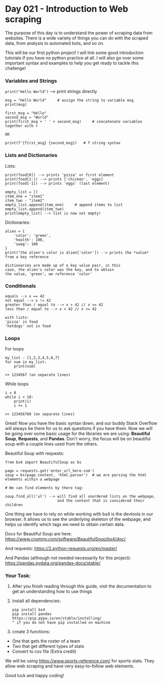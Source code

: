 # Day 021 - Introduction to Web scraping

The purpose of this day is to understand the power of scraping data from websites. There is a wide variety of things you can do with the scraped data, from analysis to automated bots, and so on.

This will be our first python project! I will link some good introduction tutorials if you have no python practice at all. I will also go over some important syntax and examples to help you get ready to tackle this challenge! 

### Variables and Strings

`print("Hello World")` --> print strings directly
```
msg = "Hello World"     # assign the string to variable msg
print(msg)
```
```
first_msg = "Hello"
second_msg = "World"
print(first_msg + ' ' + second_msg)     # concatenate variables together with +

OR

print(f'{first_msg} {second_msg})   # f string syntax
```

### Lists and Dictionaries
Lists:
```food = ['pizza', 'chicken', 'eggs']
print(food[0]) --> prints 'pizza' or first element
print(food[1:]) --> prints ['chicken', 'eggs]
print(food[-1]) --> prints 'eggs' (last element)

empty_list = []
item_one = "item1"
item_two - "item2"
empty_list.append(item_one)     # append items to list
empty_list.append(item_two)
print(empty_list) --> list is now not empty!
```

Dictionaries:
```
alien = {
    'color': 'green',
    'health': 100,
    'swag': 100
}
print("the alien's color is alien['color']) --> prints the *value* from a key reference

dictionaries are made up of a key value pair, in this
case, the alien's color was the key, and to obtain
the value, 'green', we reference 'color'
```

### Conditionals
```
equals --> x == 42
not equal --> x != 42
greater than / equal to --> x > 42 // x >= 42
less than / equal to --> x < 42 // x <= 42

with lists:
'pizza' in food
'hotdogs' not in food
```

### Loops
For loops
``` 
my_list - [1,2,3,4,5,6,7]
for num in my_list:
    print(num)

>> 1234567 (on separate lines)
```

While loops
```
i = 0
while i < 10:
    print(i)
    i += 1

>> 123456789 (on separate lines)
```

Great! Now you have the basic syntax down, and our buddy Stack Overflow will always be there for us to ask questions if you have them. Now we will be going over some basic usage for the libraries we are using: **Beautiful Soup**, **Requests**, and **Pandas**. Don't worry, the focus will be on beautiful soup with a couple lines used from the others. 

Beautiful Soup with requests:
```
from bs4 import BeautifulSoup as bs

page = requests.get('enter_url_here.com')
soup = bs(page.content, 'html.parser')  # we are parsing the html elements within a webpage

# We can find elements by there tag:

soup.find_all('ul') --> will find all unordered lists on the webpage, 
                        and the content that is considered their children
```

One thing we have to rely on while working with bs4 is the devtools in our browser. It allows us to see the underlying skeleton of the webpage, and helps us identify which tags we need to obtain certain data.

Docs for Beautiful Soup are here: https://www.crummy.com/software/BeautifulSoup/bs4/doc/

And requests: https://2.python-requests.org/en/master/

And Pandas (although not needed necessarily for this project): https://pandas.pydata.org/pandas-docs/stable/

### Your Task:

1. After you finish reading through this guide, visit the documentation to get an understanding how to use things

2. Install all dependencies:
    ```
    pip install bs4
    pip install pandas
    https://pip.pypa.io/en/stable/installing/
    ^ if you do not have pip installed on machine
    ```

3. create 3 functions:
* One that gets the roster of a team
* Two that get different types of stats
* Convert to csv file (Extra credit)

We will be using https://www.sports-reference.com/ for sports stats. They allow web scraping and have very easy-to-follow web elements.

Good luck and happy coding!